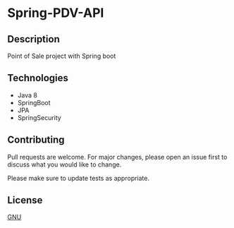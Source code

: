 # Spring-PDV-API

## Description
  Point of Sale project with Spring boot

## Technologies
 - Java 8
 - SpringBoot
 - JPA
 - SpringSecurity

## Contributing
Pull requests are welcome. For major changes, please open an issue first to discuss what you would like to change.

Please make sure to update tests as appropriate.

## License
[GNU](https://github.com/KaioAntonio/Spring-Crypto-API/blob/master/LICENSE)
